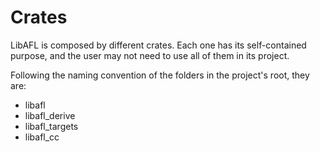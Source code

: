 # Crates

LibAFL is composed by different crates.
Each one has its self-contained purpose, and the user may not need to use all of them in its project.

Following the naming convention of the folders in the project's root, they are:

- libafl
- libafl_derive
- libafl_targets
- libafl_cc



